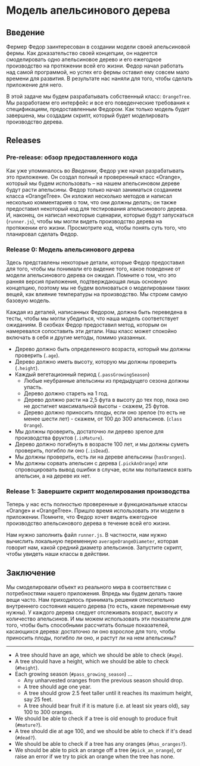 # Модель апельсинового дерева

## Введение
Фермер Федор заинтересован в создании модели своей апельсиновой фермы. Как доказательство своей концепции, он надеется смоделировать одно апельсиновое дерево и его ежегодное производство на протяжении всей его жизни. Федор начал работать над самой программой, но успех его фермы оставил ему совсем мало времени для развития. В результате нас наняли для того, чтобы сделать приложение для него.

В этой задаче мы будем разрабатывать собственный класс: `OrangeTree`. Мы разработаем его интерфейс и все его поведенческие требования к спецификациям, предоставленным Федором. Как только модель будет завершена, мы создадим скрипт, который будет моделировать производство дерева.


## Releases
### Pre-release: обзор предоставленного кода
Как уже упоминалось во *Введении*, Федор уже начал разрабатывать это приложение. Он создал полный и проверенный класс «Orange», который мы будем использовать – на нашем апельсиновом дереве будут расти апельсины. Федор только начал заниматься созданием класса «OrangeTree». Он изложил несколько методов и написал несколько комментариев о том, что они должны делать; он также предоставил некоторый код для тестирования апельсинового дерева. И, наконец, он написал некоторые сценарии, которые будут запускаться (`runner.js`), чтобы мы могли видеть производство дерева на протяжении его жизни. Просмотрите код, чтобы понять суть того, что планировал сделать Федор.


### Release 0: Модель апельсинового дерева
Здесь представлены некоторые детали, которые Федор предоставил для того, чтобы мы понимали его видение того, какое поведение от модели апельсинового дерева он ожидал. Помните о том, что это ранняя версия приложения, подтверждающая лишь основную концепцию, поэтому мы не будем волноваться о моделировании таких вещей, как влияние температуры на производство. Мы строим самую базовую модель.

Каждая из деталей, написанных Федором, должна быть переведена в тесты, чтобы мы могли убедиться, что наша модель соответствует ожиданиям. В скобках Федор предоставил метод, которым он намеревался сопоставить эти детали. Наш класс может спокойно включать в себя и другие методы, помимо указанных.

- Дерево должно быть определенного возраста, который мы должны проверить (`.age`).
- Дерево должно иметь высоту, которую мы должны проверить (`.height`).
- Каждый вегетационный период (`.passGrowingSeason`) 
  - Любые неубранные апельсины из предыдущего сезона должны упасть.
  - Дерево должно стареть на 1 год.
  - Дерево должно расти на 2,5 фута в высоту до тех пор, пока оно не достигнет максимальной высоты - скажем, 25 футов.
  - Дерево должно приносить плоды, если оно зрелое (то есть не менее шести лет) - скажем, от 100 до 300 апельсинов. (`class Orange`).
- Мы должны проверить, достаточно ли дерево зрелое для производства фруктов (`.isMature`).
- Дерево должно погибнуть в возрасте 100 лет, и мы должны суметь проверить, погибло ли оно (`.isDead`).
- Мы должны проверить, есть ли на дереве апельсины (`hasOranges`).
- Мы должны сорвать апельсин с дерева (`.pickAnOrange`) или спровоцировать вывод ошибки в случае, если мы попытаемся взять апельсин, а на дереве их нет.


### Release 1: Завершите скрипт моделирования производства

Теперь у нас есть полностью проверенные и функциональные классы «Orange» и «OrangeTree». Пришло время использовать эти модели в приложении. Помните, что Федор хочет видеть ежегодное производство апельсинового дерева в течение всей его жизни.

Нам нужно заполнить файл `runner.js`. В частности, нам нужно вычислить локальную переменную `averageOrangeDiameter`, которая говорит нам, какой средний диаметр апельсинов. Запустите скрипт, чтобы увидеть наши классы в действии.


## Заключение
Мы смоделировали объект из реального мира в соответствии с потребностями нашего приложения. Впредь мы будем делать такие вещи часто. Нам приходилось принимать решения относительно внутреннего состояния нашего дерева (то есть, какие переменные ему нужны). У каждого дерева следует отслеживать возраст, высоту и количество апельсинов. И мы можем использовать эти показатели для того, чтобы быть способными рассчитать больше показателей, касающихся дерева: достаточно ли оно взрослое для того, чтобы приносить плоды, погибло ли оно, и растут ли на нем апельсины?


------

- A tree should have an age, which we should be able to check (`#age`).
- A tree should have a height, which we should be able to check (`#height`).
- Each growing season (`#pass_growing_season`) ...
  - Any unharvested oranges from the previous season should drop.
  - A tree should age one year.
  - A tree should grow 2.5 feet taller until it reaches its maximum height, say 25 feet.
  - A tree should bear fruit if it is mature (i.e. at least six years old), say 100 to 300 oranges.
- We should be able to check if a tree is old enough to produce fruit (`#mature?`).
- A tree should die at age 100, and we should be able to check if it's dead (`#dead?`).
- We should be able to check if a tree has any oranges (`#has_oranges?`).
- We should be able to pick an orange off a tree (`#pick_an_orange`), or raise an error if we try to pick an orange when the tree has none.
